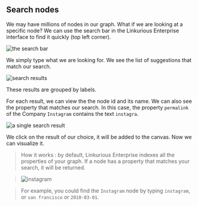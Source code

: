 ## Search nodes

We may have millions of nodes in our graph. What if we are looking at a specific node? We can use the search bar in the Linkurious Enterprise interface to find it quickly (top left corner).

![the search bar](https://dl.dropboxusercontent.com/s/666kdazm4s8z30g/17.png?dl=0)

We simply type what we are looking for. We see the list of suggestions that match our search.

![search results](https://dl.dropboxusercontent.com/s/54xtsrpu9vu4dqe/18.png?dl=0)

These results are grouped by labels.

For each result, we can view the the node id and its name. We can also see the property that matches our search. In this case, the property ```permalink``` of the Company ```Instagram``` contains the text ```instagra```.

![a single search result](https://dl.dropboxusercontent.com/s/3p2i5ttz42j8pb9/19.png?dl=0)

We click on the result of our choice, it will be added to the canvas. Now we can visualize it.

> How it works : by default, Linkurious Enterprise indexes all the properties of your graph. If a node has a property that matches your search, it will be returned.

> ![instagram](https://dl.dropboxusercontent.com/s/rssevmlj3tn4x0j/4.png?dl=0)

> For example, you could find the ```Instagram``` node by typing ```instagram```, or ```san francisco``` or ```2010-03-01```.
